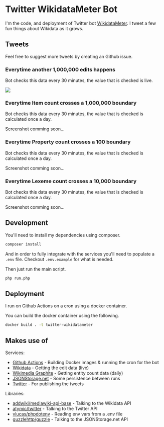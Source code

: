 # Twitter WikidataMeter Bot

I'm the code, and deployment of Twitter bot [WikidataMeter](https://twitter.com/WikidataMeter).
I tweet a few fun things about Wikidata as it grows.

## Tweets

Feel free to suggest more tweets by creating an Github issue.

### Everytime another 1,000,000 edits happens

Bot checks this data every 30 minutes, the value that is checked is live.

![](https://i.imgur.com/Nr9MSVQ.png)

### Everytime Item count crosses a 1,000,000 boundary

Bot checks this data every 30 minutes, the value that is checked is calculated once a day.

Screenshot comming soon...

### Everytime Property count crosses a 100 boundary

Bot checks this data every 30 minutes, the value that is checked is calculated once a day.

Screenshot comming soon...

### Everytime Lexeme count crosses a 10,000 boundary

Bot checks this data every 30 minutes, the value that is checked is calculated once a day.

Screenshot comming soon...

## Development

You'll need to install my dependencies using composer.

```sh
composer install
```

And in order to fully integrate with the services you'll need to populate a `.env` file.
Checkout `.env.example` for what is needed.

Then just run the main script.

```sh
php run.php
```

## Deployment

I run on Github Actions on a cron using a docker container.

You can build the docker container using the following.

```sh
docker build . -t twitter-wikidatameter
```

## Makes use of

Services:

- [Github Actions](https://github.com/features/actions) - Building Docker images & running the cron for the bot
- [Wikidata](https://www.wikidata.org) - Getting the edit data (live)
- [Wikimedia Graphite](graphite.wikimedia.org) - Getting entity count data (daily)
- [JSONStorage.net](https://www.jsonstorage.net/) - Some persistence between runs
- [Twitter](https://www.twitter.com) - For publishing the tweets

Libraries:

- [addwiki/mediawiki-api-base](https://github.com/addwiki/mediawiki-api-base) - Talking to the Wikidata API
- [atymic/twitter](https://github.com/atymic/twitter) - Talking to the Twitter API
- [vlucas/phpdotenv](https://github.com/vlucas/phpdotenv) - Reading env vars from a .env file
- [guzzlehttp/guzzle](https://github.com/guzzle/guzzle) - Talking to the JSONStorage.net API
